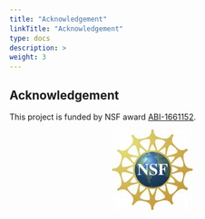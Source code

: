 ```yaml
---
title: "Acknowledgement"
linkTitle: "Acknowledgement"
type: docs
description: >
weight: 3
---
```


## Acknowledgement

This project is funded by NSF award [ABI-1661152](https://www.nsf.gov/awardsearch/showAward?AWD_ID=1661152).

<center><img title="nsflogo" src="NSF_Logo.png"><img/></center>

